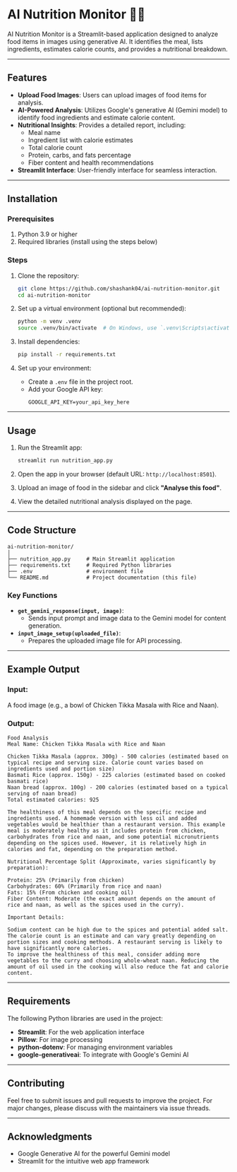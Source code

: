 # AI Nutrition Monitor 🍴🤖

AI Nutrition Monitor is a Streamlit-based application designed to analyze food items in images using generative AI. It identifies the meal, lists ingredients, estimates calorie counts, and provides a nutritional breakdown.

---

## Features
- **Upload Food Images**: Users can upload images of food items for analysis.
- **AI-Powered Analysis**: Utilizes Google's generative AI (Gemini model) to identify food ingredients and estimate calorie content.
- **Nutritional Insights**: Provides a detailed report, including:
  - Meal name
  - Ingredient list with calorie estimates
  - Total calorie count
  - Protein, carbs, and fats percentage
  - Fiber content and health recommendations
- **Streamlit Interface**: User-friendly interface for seamless interaction.

---

## Installation

### Prerequisites
1. Python 3.9 or higher
2. Required libraries (install using the steps below)

### Steps
1. Clone the repository:
   ```bash
   git clone https://github.com/shashank04/ai-nutrition-monitor.git
   cd ai-nutrition-monitor
   ```

2. Set up a virtual environment (optional but recommended):
   ```bash
   python -m venv .venv
   source .venv/bin/activate  # On Windows, use `.venv\Scripts\activate`
   ```

3. Install dependencies:
   ```bash
   pip install -r requirements.txt
   ```

4. Set up your environment:
   - Create a `.env` file in the project root.
   - Add your Google API key:
     ```
     GOOGLE_API_KEY=your_api_key_here
     ```

---

## Usage

1. Run the Streamlit app:
   ```bash
   streamlit run nutrition_app.py
   ```

2. Open the app in your browser (default URL: `http://localhost:8501`).

3. Upload an image of food in the sidebar and click **"Analyse this food"**.

4. View the detailed nutritional analysis displayed on the page.

---

## Code Structure

```plaintext
ai-nutrition-monitor/
│
├── nutrition_app.py     # Main Streamlit application
├── requirements.txt     # Required Python libraries
├── .env                 # environment file
└── README.md            # Project documentation (this file)
```

### Key Functions
- **`get_gemini_response(input, image)`**:
  - Sends input prompt and image data to the Gemini model for content generation.
- **`input_image_setup(uploaded_file)`**:
  - Prepares the uploaded image file for API processing.

---

## Example Output

### Input:
A food image (e.g., a bowl of Chicken Tikka Masala with Rice and Naan).

### Output:
```
Food Analysis
Meal Name: Chicken Tikka Masala with Rice and Naan

Chicken Tikka Masala (approx. 300g) - 500 calories (estimated based on typical recipe and serving size. Calorie count varies based on ingredients used and portion size)
Basmati Rice (approx. 150g) - 225 calories (estimated based on cooked basmati rice)
Naan bread (approx. 100g) - 200 calories (estimated based on a typical serving of naan bread)
Total estimated calories: 925

The healthiness of this meal depends on the specific recipe and ingredients used. A homemade version with less oil and added vegetables would be healthier than a restaurant version. This example meal is moderately healthy as it includes protein from chicken, carbohydrates from rice and naan, and some potential micronutrients depending on the spices used. However, it is relatively high in calories and fat, depending on the preparation method.

Nutritional Percentage Split (Approximate, varies significantly by preparation):

Protein: 25% (Primarily from chicken)
Carbohydrates: 60% (Primarily from rice and naan)
Fats: 15% (From chicken and cooking oil)
Fiber Content: Moderate (the exact amount depends on the amount of rice and naan, as well as the spices used in the curry).

Important Details:

Sodium content can be high due to the spices and potential added salt.
The calorie count is an estimate and can vary greatly depending on portion sizes and cooking methods. A restaurant serving is likely to have significantly more calories.
To improve the healthiness of this meal, consider adding more vegetables to the curry and choosing whole-wheat naan. Reducing the amount of oil used in the cooking will also reduce the fat and calorie content.
```

---

## Requirements
The following Python libraries are used in the project:
- **Streamlit**: For the web application interface
- **Pillow**: For image processing
- **python-dotenv**: For managing environment variables
- **google-generativeai**: To integrate with Google's Gemini AI

---

## Contributing

Feel free to submit issues and pull requests to improve the project. For major changes, please discuss with the maintainers via issue threads.

---

## Acknowledgments
- Google Generative AI for the powerful Gemini model
- Streamlit for the intuitive web app framework
